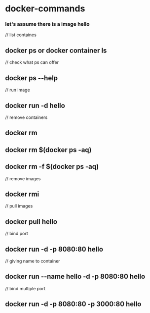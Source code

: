 # docker-commands
### let's assume there is a image hello

// list containes
## docker ps  or docker container ls

// check what ps can offer
## docker ps  --help 

// run image
## docker run -d hello      

// remove containers
## docker rm        
## docker rm $(docker ps -aq)      
## docker rm -f $(docker ps -aq)      

// remove images
## docker rmi       

// pull images 
## docker pull hello
  
// bind port 
## docker run -d -p 8080:80 hello
// giving name to container
## docker run --name hello -d -p 8080:80 hello

// bind multiple port 
## docker run -d -p 8080:80 -p 3000:80 hello

